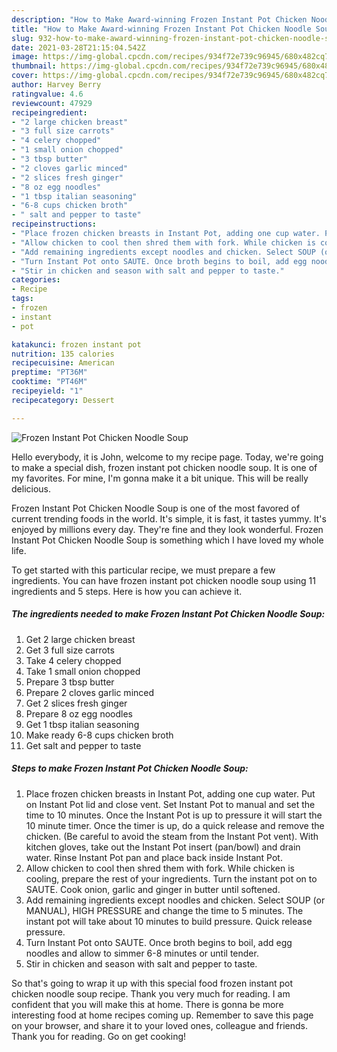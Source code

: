 ```yaml
---
description: "How to Make Award-winning Frozen Instant Pot Chicken Noodle Soup"
title: "How to Make Award-winning Frozen Instant Pot Chicken Noodle Soup"
slug: 932-how-to-make-award-winning-frozen-instant-pot-chicken-noodle-soup
date: 2021-03-28T21:15:04.542Z
image: https://img-global.cpcdn.com/recipes/934f72e739c96945/680x482cq70/frozen-instant-pot-chicken-noodle-soup-recipe-main-photo.jpg
thumbnail: https://img-global.cpcdn.com/recipes/934f72e739c96945/680x482cq70/frozen-instant-pot-chicken-noodle-soup-recipe-main-photo.jpg
cover: https://img-global.cpcdn.com/recipes/934f72e739c96945/680x482cq70/frozen-instant-pot-chicken-noodle-soup-recipe-main-photo.jpg
author: Harvey Berry
ratingvalue: 4.6
reviewcount: 47929
recipeingredient:
- "2 large chicken breast"
- "3 full size carrots"
- "4 celery chopped"
- "1 small onion chopped"
- "3 tbsp butter"
- "2 cloves garlic minced"
- "2 slices fresh ginger"
- "8 oz egg noodles"
- "1 tbsp italian seasoning"
- "6-8 cups chicken broth"
- " salt and pepper to taste"
recipeinstructions:
- "Place frozen chicken breasts in Instant Pot, adding one cup water. Put on Instant Pot lid and close vent. Set Instant Pot to manual and set the time to 10 minutes. Once the Instant Pot is up to pressure it will start the 10 minute timer. Once the timer is up, do a quick release and remove the chicken. (Be careful to avoid the steam from the Instant Pot vent). With kitchen gloves, take out the Instant Pot insert (pan/bowl) and drain water. Rinse Instant Pot pan and place back inside Instant Pot."
- "Allow chicken to cool then shred them with fork. While chicken is cooling, prepare the rest of your ingredients. Turn the instant pot on to SAUTE. Cook onion, garlic and ginger in butter until softened."
- "Add remaining ingredients except noodles and chicken. Select SOUP (or MANUAL), HIGH PRESSURE and change the time to 5 minutes. The instant pot will take about 10 minutes to build pressure. Quick release pressure."
- "Turn Instant Pot onto SAUTE. Once broth begins to boil, add egg noodles and allow to simmer 6-8 minutes or until tender."
- "Stir in chicken and season with salt and pepper to taste."
categories:
- Recipe
tags:
- frozen
- instant
- pot

katakunci: frozen instant pot 
nutrition: 135 calories
recipecuisine: American
preptime: "PT36M"
cooktime: "PT46M"
recipeyield: "1"
recipecategory: Dessert

---
```



![Frozen Instant Pot Chicken Noodle Soup](https://img-global.cpcdn.com/recipes/934f72e739c96945/680x482cq70/frozen-instant-pot-chicken-noodle-soup-recipe-main-photo.jpg)

Hello everybody, it is John, welcome to my recipe page. Today, we're going to make a special dish, frozen instant pot chicken noodle soup. It is one of my favorites. For mine, I'm gonna make it a bit unique. This will be really delicious.



Frozen Instant Pot Chicken Noodle Soup is one of the most favored of current trending foods in the world. It's simple, it is fast, it tastes yummy. It's enjoyed by millions every day. They're fine and they look wonderful. Frozen Instant Pot Chicken Noodle Soup is something which I have loved my whole life.


To get started with this particular recipe, we must prepare a few ingredients. You can have frozen instant pot chicken noodle soup using 11 ingredients and 5 steps. Here is how you can achieve it.

<!--inarticleads1-->

##### The ingredients needed to make Frozen Instant Pot Chicken Noodle Soup:

1. Get 2 large chicken breast
1. Get 3 full size carrots
1. Take 4 celery chopped
1. Take 1 small onion chopped
1. Prepare 3 tbsp butter
1. Prepare 2 cloves garlic minced
1. Get 2 slices fresh ginger
1. Prepare 8 oz egg noodles
1. Get 1 tbsp italian seasoning
1. Make ready 6-8 cups chicken broth
1. Get  salt and pepper to taste




<!--inarticleads2-->

##### Steps to make Frozen Instant Pot Chicken Noodle Soup:

1. Place frozen chicken breasts in Instant Pot, adding one cup water. Put on Instant Pot lid and close vent. Set Instant Pot to manual and set the time to 10 minutes. Once the Instant Pot is up to pressure it will start the 10 minute timer. Once the timer is up, do a quick release and remove the chicken. (Be careful to avoid the steam from the Instant Pot vent). With kitchen gloves, take out the Instant Pot insert (pan/bowl) and drain water. Rinse Instant Pot pan and place back inside Instant Pot.
1. Allow chicken to cool then shred them with fork. While chicken is cooling, prepare the rest of your ingredients. Turn the instant pot on to SAUTE. Cook onion, garlic and ginger in butter until softened.
1. Add remaining ingredients except noodles and chicken. Select SOUP (or MANUAL), HIGH PRESSURE and change the time to 5 minutes. The instant pot will take about 10 minutes to build pressure. Quick release pressure.
1. Turn Instant Pot onto SAUTE. Once broth begins to boil, add egg noodles and allow to simmer 6-8 minutes or until tender.
1. Stir in chicken and season with salt and pepper to taste.




So that's going to wrap it up with this special food frozen instant pot chicken noodle soup recipe. Thank you very much for reading. I am confident that you will make this at home. There is gonna be more interesting food at home recipes coming up. Remember to save this page on your browser, and share it to your loved ones, colleague and friends. Thank you for reading. Go on get cooking!
